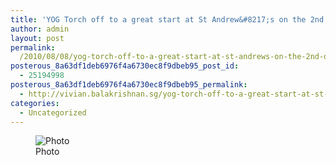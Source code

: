 ```yaml
---
title: 'YOG Torch off to a great start at St Andrew&#8217;s on the 2nd day of the relay'
author: admin
layout: post
permalink:
  /2010/08/08/yog-torch-off-to-a-great-start-at-st-andrews-on-the-2nd-day-of-the-relay/
posterous_8a63df1deb6976f4a6730ec8f9dbeb95_post_id:
  - 25194998
posterous_8a63df1deb6976f4a6730ec8f9dbeb95_permalink:
  - http://vivian.balakrishnan.sg/yog-torch-off-to-a-great-start-at-st-andrews
categories:
  - Uncategorized
---
```

<figure>
<img src="http://vivian.balakrishnan.sg/wp-content/uploads/2010/08/photo1.jpg.scaled.10001-300x202.jpg" alt="Photo" />
<figcaption>Photo</figcaption></figure>
